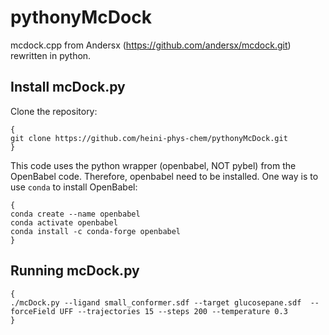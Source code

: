 # pythonyMcDock

mcdock.cpp from Andersx (https://github.com/andersx/mcdock.git) rewritten in python.

## Install mcDock.py

Clone the repository:
```
{
git clone https://github.com/heini-phys-chem/pythonyMcDock.git
}
```
This code uses the python wrapper (openbabel, NOT pybel) from the OpenBabel code.
Therefore, openbabel need to be installed. One way is to use `conda` to install OpenBabel:
```
{
conda create --name openbabel
conda activate openbabel
conda install -c conda-forge openbabel
}
```
## Running mcDock.py

```
{
./mcDock.py --ligand small_conformer.sdf --target glucosepane.sdf  --forceField UFF --trajectories 15 --steps 200 --temperature 0.3
}
```
